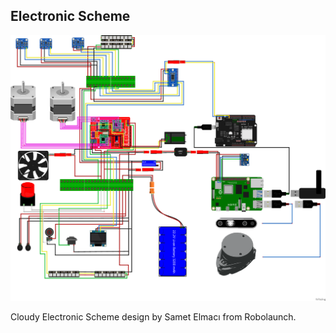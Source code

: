 ## Electronic Scheme
![](https://raw.githubusercontent.com/robolaunch/cloudy/main/docs/cloudy_hardware7_bb.png)

Cloudy Electronic Scheme design by Samet Elmacı from Robolaunch. 